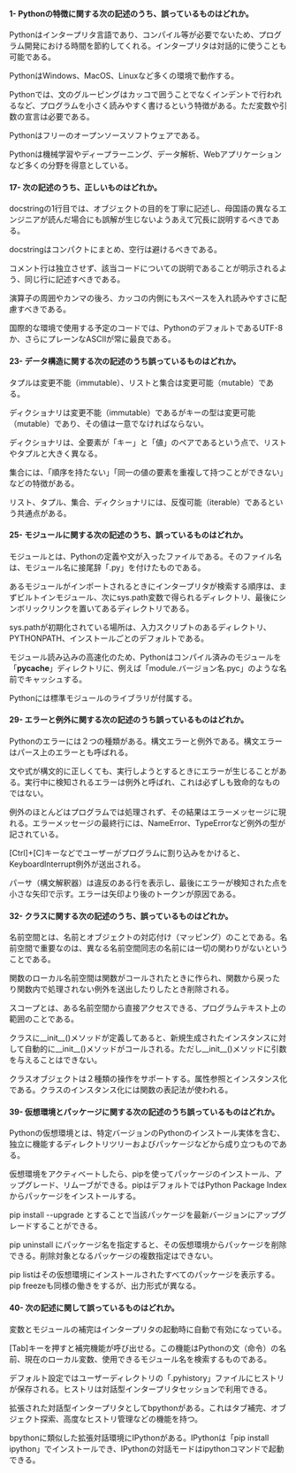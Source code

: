 #### 1- Pythonの特徴に関する次の記述のうち、誤っているものはどれか。

 Pythonはインタープリタ言語であり、コンパイル等が必要でないため、プログラム開発における時間を節約してくれる。インタープリタは対話的に使うことも可能である。

 PythonはWindows、MacOS、Linuxなど多くの環境で動作する。

 Pythonでは、文のグルーピングはカッコで囲うことでなくインデントで行われるなど、プログラムを小さく読みやすく書けるという特徴がある。ただ変数や引数の宣言は必要である。

 Pythonはフリーのオープンソースソフトウェアである。
 
 Pythonは機械学習やディープラーニング、データ解析、Webアプリケーションなど多くの分野を得意としている。

#### 17- 次の記述のうち、正しいものはどれか。
 docstringの1行目では、オブジェクトの目的を丁寧に記述し、母国語の異なるエンジニアが読んだ場合にも誤解が生じないようあえて冗長に説明するべきである。

 docstringはコンパクトにまとめ、空行は避けるべきである。

 コメント行は独立させず、該当コードについての説明であることが明示されるよう、同じ行に記述すべきである。

 演算子の周囲やカンマの後ろ、カッコの内側にもスペースを入れ読みやすさに配慮すべきである。

 国際的な環境で使用する予定のコードでは、PythonのデフォルトであるUTF-8か、さらにプレーンなASCIIが常に最良である。

####  23- データ構造に関する次の記述のうち誤っているものはどれか。
 タプルは変更不能（immutable）、リストと集合は変更可能（mutable）である。

 ディクショナリは変更不能（immutable）であるがキーの型は変更可能（mutable）であり、その値は一意でなければならない。

 ディクショナリは、全要素が「キー」と「値」のペアであるという点で、リストやタプルと大きく異なる。

 集合には、「順序を持たない」「同一の値の要素を重複して持つことができない」などの特徴がある。

 リスト、タプル、集合、ディクショナリには、反復可能（iterable）であるという共通点がある。

####  25- モジュールに関する次の記述のうち、誤っているものはどれか。
 モジュールとは、Pythonの定義や文が入ったファイルである。そのファイル名は、モジュール名に接尾辞「.py」を付けたものである。

 あるモジュールがインポートされるときにインタープリタが検索する順序は、まずビルトインモジュール、次にsys.path変数で得られるディレクトリ、最後にシンボリックリンクを置いてあるディレクトリである。

 sys.pathが初期化されている場所は、入力スクリプトのあるディレクトリ、PYTHONPATH、インストールごとのデフォルトである。

 モジュール読み込みの高速化のため、Pythonはコンパイル済みのモジュールを「__pycache__」ディレクトリに、例えば「module.バージョン名.pyc」のような名前でキャッシュする。

 Pythonには標準モジュールのライブラリが付属する。

#### 29- エラーと例外に関する次の記述のうち誤っているものはどれか。
 Pythonのエラーには２つの種類がある。構文エラーと例外である。構文エラーはパース上のエラーとも呼ばれる。

 文や式が構文的に正しくても、実行しようとするときにエラーが生じることがある。実行中に検知されるエラーは例外と呼ばれ、これは必ずしも致命的なものではない。

 例外のほとんどはプログラムでは処理されず、その結果はエラーメッセージに現れる。エラーメッセージの最終行には、NameError、TypeErrorなど例外の型が記されている。

 [Ctrl]+[C]キーなどでユーザーがプログラムに割り込みをかけると、KeyboardInterrupt例外が送出される。

 パーサ（構文解釈器）は違反のある行を表示し、最後にエラーが検知された点を小さな矢印で示す。エラーは矢印より後のトークンが原因である。

#### 32- クラスに関する次の記述のうち、誤っているものはどれか。
 名前空間とは、名前とオブジェクトの対応付け（マッピング）のことである。名前空間で重要なのは、異なる名前空間同志の名前には一切の関わりがないということである。

 関数のローカル名前空間は関数がコールされたときに作られ、関数から戻ったり関数内で処理されない例外を送出したりしたとき削除される。

 スコープとは、ある名前空間から直接アクセスできる、プログラムテキスト上の範囲のことである。

 クラスに__init__()メソッドが定義してあると、新規生成されたインスタンスに対して自動的に__init__()メソッドがコールされる。ただし__init__()メソッドに引数を与えることはできない。

 クラスオブジェクトは２種類の操作をサポートする。属性参照とインスタンス化である。クラスのインスタンス化には関数の表記法が使われる。

#### 39- 仮想環境とパッケージに関する次の記述のうち誤っているものはどれか。
 Pythonの仮想環境とは、特定バージョンのPythonのインストール実体を含む、独立に機能するディレクトリツリーおよびパッケージなどから成り立つものである。

 仮想環境をアクティベートしたら、pipを使ってパッケージのインストール、アップグレード、リムーブができる。pipはデフォルトではPython Package Indexからパッケージをインストールする。

 pip install --upgrade とすることで当該パッケージを最新バージョンにアップグレードすることができる。

 pip uninstall にパッケージ名を指定すると、その仮想環境からパッケージを削除できる。削除対象となるパッケージの複数指定はできない。

 pip listはその仮想環境にインストールされたすべてのパッケージを表示する。pip freezeも同様の働きをするが、出力形式が異なる。

#### 40- 次の記述に関して誤っているものはどれか。
 変数とモジュールの補完はインタープリタの起動時に自動で有効になっている。

 [Tab]キーを押すと補完機能が呼び出せる。この機能はPythonの文（命令）の名前、現在のローカル変数、使用できるモジュール名を検索するものである。

 デフォルト設定ではユーザーディレクトリの「.pyhistory」ファイルにヒストリが保存される。ヒストリは対話型インタープリタセッションで利用できる。

 拡張された対話型インタープリタとしてbpythonがある。これはタブ補完、オブジェクト探索、高度なヒストリ管理などの機能を持つ。
 
 bpythonに類似した拡張対話環境にIPythonがある。IPythonは「pip install ipython」でインストールでき、IPythonの対話モードはipythonコマンドで起動できる。
